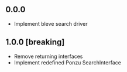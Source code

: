## 0.0.0
- Implement bleve search driver

## 1.0.0 [breaking]
- Remove returning interfaces
- Implement redefined Ponzu SearchInterface
